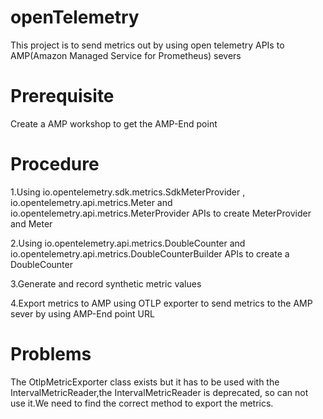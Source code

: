 # openTelemetry
This project is to send metrics out by using open telemetry  APIs to AMP(Amazon Managed Service for Prometheus) severs
# Prerequisite
Create a AMP workshop to get the AMP-End point
# Procedure
1.Using io.opentelemetry.sdk.metrics.SdkMeterProvider , io.opentelemetry.api.metrics.Meter and 
io.opentelemetry.api.metrics.MeterProvider APIs to create MeterProvider and Meter

2.Using io.opentelemetry.api.metrics.DoubleCounter and io.opentelemetry.api.metrics.DoubleCounterBuilder APIs to create a DoubleCounter

3.Generate and record synthetic metric values

4.Export metrics to AMP using OTLP exporter to send metrics to the AMP sever by using AMP-End point URL
# Problems
The OtlpMetricExporter class exists but it has to be used with the IntervalMetricReader,the IntervalMetricReader is deprecated, so can not use it.We need to find the correct method to export the metrics.



